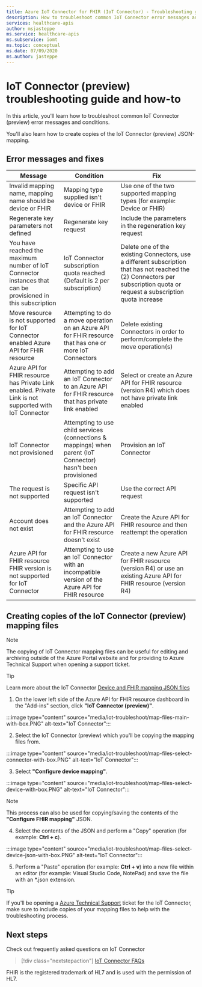 ```yaml
---
title: Azure IoT Connector for FHIR (IoT Connector) - Troubleshooting guide and how-to
description: How to troubleshoot common IoT Connector error messages and conditions and copy mapping files
services: healthcare-apis
author: msjasteppe
ms.service: healthcare-apis
ms.subservice: iomt
ms.topic: conceptual
ms.date: 07/09/2020
ms.author: jasteppe
---
```

# IoT Connector (preview) troubleshooting guide and how-to

In this article, you'll learn how to troubleshoot common IoT Connector (preview) error messages and conditions.

You'll also learn how to create copies of the IoT Connector (preview) JSON-mapping.

## Error messages and fixes

|Message   |Condition  |Fix         |
|----------|-----------|------------|
|Invalid mapping name, mapping name should be device or FHIR|Mapping type supplied isn't device or FHIR|Use one of the two supported mapping types (for example: Device or FHIR)|
|Regenerate key parameters not defined|Regenerate key request|Include the parameters in the regeneration key request|
|You have reached the maximum number of IoT Connector instances that can be provisioned in this subscription|IoT Connector subscription quota reached (Default is 2 per subscription)|Delete one of the existing Connectors, use a different subscription that has not reached the (2) Connectors per subscription quota or request a subscription quota increase|
|Move resource is not supported for IoT Connector enabled Azure API for FHIR resource|Attempting to do a move operation on an Azure API for FHIR resource that has one or more IoT Connectors|Delete existing Connectors in order to perform/complete the move operation(s)|
|Azure API for FHIR resource has Private Link enabled.  Private Link is not supported with IoT Connector|Attempting to add an IoT Connector to an Azure API for FHIR resource that has private link enabled|Select or create an Azure API for FHIR resource (version R4) which does not have private link enabled|
|IoT Connector not provisioned|Attempting to use child services (connections & mappings) when parent (IoT Connector) hasn't been provisioned|Provision an IoT Connector|
|The request is not supported|Specific API request isn't supported|Use the correct API request|
|Account does not exist|Attempting to add an IoT Connector and the Azure API for FHIR resource doesn't exist|Create the Azure API for FHIR resource and then reattempt the operation|
|Azure API for FHIR resource FHIR version is not supported for IoT Connector|Attempting to use an IoT Connector with an incompatible version of the Azure API for FHIR resource|Create a new Azure API for FHIR resource (version R4) or use an existing Azure API for FHIR resource (version R4)

## Creating copies of the IoT Connector (preview) mapping files
> [!NOTE]
> The copying of IoT Connector mapping files can be useful for editing and archiving outside of the Azure Portal website and for providing to Azure Technical Support when opening a support ticket.

> [!TIP]
> Learn more about the IoT Connector [Device and FHIR mapping JSON files](https://github.com/microsoft/IoT-fhir/blob/master/docs/Configuration.md)

1. On the lower left side of the Azure API for FHIR resource dashboard in the "Add-ins" section, click **"IoT Connector (preview)"**.

:::image type="content" source="media/iot-troubleshoot/map-files-main-with-box.PNG" alt-text="IoT Connector":::

2. Select the IoT Connector (preview) which you'll be copying the mapping files from.

:::image type="content" source="media/iot-troubleshoot/map-files-select-connector-with-box.PNG" alt-text="IoT Connector":::

3. Select **"Configure device mapping"**.

:::image type="content" source="media/iot-troubleshoot/map-files-select-device-with-box.PNG" alt-text="IoT Connector":::

> [!NOTE]
> This process can also be used for copying/saving the contents of the **"Configure FHIR mapping"** JSON.

4. Select the contents of the JSON and perform a "Copy" operation (for example: **Ctrl + c**). 

:::image type="content" source="media/iot-troubleshoot/map-files-select-device-json-with-box.PNG" alt-text="IoT Connector":::

5. Perform a "Paste" operation (for example: **Ctrl + v**) into a new file within an editor (for example: Visual Studio Code, NotePad) and save the file with an *.json extension.

> [!TIP]
> If you'll be opening a [Azure Technical Support](https://azure.microsoft.com/support/create-ticket/) ticket for the IoT Connector, make sure to include copies of your mapping files to help with the troubleshooting process.

## Next steps

Check out frequently asked questions on IoT Connector

>[!div class="nextstepaction"]
>[IoT Connector FAQs](fhir-faq.md#iot-connector-preview)


FHIR is the registered trademark of HL7 and is used with the permission of HL7.